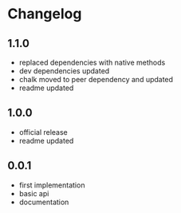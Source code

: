# Changelog

## 1.1.0
- replaced dependencies with native methods
- dev dependencies updated
- chalk moved to peer dependency and updated
- readme updated

## 1.0.0
- official release
- readme updated

## 0.0.1
- first implementation
- basic api
- documentation

